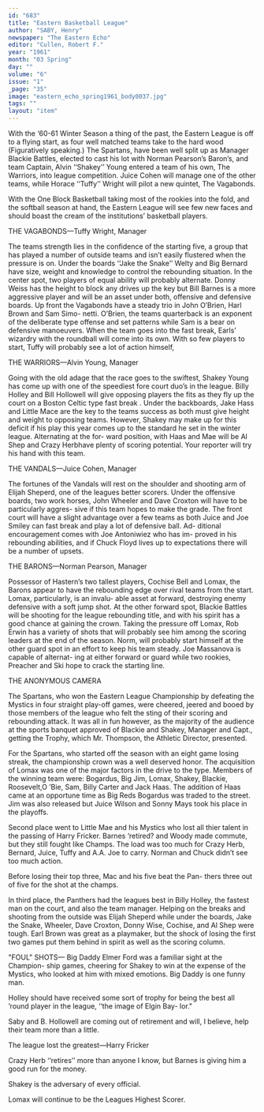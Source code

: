 ```yaml
---
id: "683"
title: "Eastern Basketball League"
author: "SABY, Henry"
newspaper: "The Eastern Echo"
editor: "Cullen, Robert F."
year: "1961"
month: "03 Spring"
day: ""
volume: "6"
issue: "1"
_page: "35"
image: "eastern_echo_spring1961_body0037.jpg"
tags: ""
layout: "item"
---
```

With the ‘60-61 Winter Season a thing of the past, the Eastern
League is off to a flying start, as four well matched teams take
to the hard wood (Figuratively speaking.) The Spartans, have
been well split up as Manager Blackie Battles, elected to cast
his lot with Norman Pearson’s Baron’s, and team Captain, Alvin
‘‘Shakey’’ Young entered a team of his own, The Warriors, into
league competition. Juice Cohen will manage one of the other
teams, while Horace ‘‘Tuffy’’ Wright will pilot a new quintet,
The Vagabonds.

With the One Block Basketball taking most of the rookies
into the fold, and the softball season at hand, the Eastern
League will see few new faces and should boast the cream of
the institutions’ basketball players.

THE VAGABONDS—Tuffy Wright, Manager

The teams strength lies in the confidence of the starting five,
a group that has played a number of outside teams and isn’t
easily flustered when the pressure is on. Under the boards
‘‘Jake the Snake’’ Welty and Big Bernard have size, weight
and knowledge to control the rebounding situation. In the center
spot, two players of equal ability will probably alternate. Donny
Weiss has the height to block any drives up the key but Bill
Barnes is a more aggressive player and will be an asset under
both, offensive and defensive boards. Up front the Vagabonds
have a steady trio in John O’Brien, Harl Brown and Sam Simo-
netti. O’Brien, the teams quarterback is an exponent of the
deliberate type offense and set patterns while Sam is a bear on
defensive manoeuvers. When the team goes into the fast break,
Earls’ wizardry with the roundball will come into its own. With
so few players to start, Tuffy will probably see a lot of action
himself,

THE WARRIORS—Alvin Young, Manager

Going with the old adage that the race goes to the swiftest,
Shakey Young has come up with one of the speediest fore court
duo’s in the league. Billy Holley and Bill Hollowell will give
opposing players the fits as they fly up the court on a Boston
Celtic type fast break . Under the backboards, Jake Hass and
Little Mace are the key to the teams success as both must give
height and weight to opposing teams. However, Shakey may
make up for this deficit if his play this year comes up to the
standard he set in the winter league. Alternating at the for-
ward position, with Haas and Mae will be Al Shep and Crazy
Herbhave plenty of scoring potential. Your reporter will try
his hand with this team.

THE VANDALS—Juice Cohen, Manager

The fortunes of the Vandals will rest on the shoulder and
shooting arm of Elijah Sheperd, one of the leagues better
scorers. Under the offensive boards, two work horses, John
Wheeler and Dave Croxton will have to be particularly aggres-
sive if this team hopes to make the grade. The front court will
have a slight advantage over a few teams as both Juice and Joe
Smiley can fast break and play a lot of defensive ball. Ad-
ditional encouragement comes with Joe Antoniwiez who has im-
proved in his rebounding abilities, and if Chuck Floyd lives up
to expectations there will be a number of upsets.

THE BARONS—Norman Pearson, Manager

Possessor of Hastern’s two tallest players, Cochise Bell and
Lomax, the Barons appear to have the rebounding edge over
rival teams from the start. Lomax, particularly, is an invalu-
able asset at forward, destroying enemy defensive with a soft
jump shot. At the other forward spot, Blackie Battles will be
shooting for the league rebounding title, and with his spirit has
a good chance at gaining the crown. Taking the pressure off
Lomax, Rob Erwin has a variety of shots that will probably see
him among the scoring leaders at the end of the season. Norm,
will probably start himself at the other guard spot in an effort
to keep his team steady. Joe Massanova is capable of alternat-
ing at either forward or guard while two rookies, Preacher and
Ski hope to crack the starting line.

THE ANONYMOUS CAMERA

The Spartans, who won the Eastern League Championship by
defeating the Mystics in four straight play-off games, were
cheered, jeered and booed by those members of the league who
felt the sting of their scoring and rebounding attack. It was all
in fun however, as the majority of the audience at the sports
banquet approved of Blackie and Shakey, Manager and Capt.,
getting the Trophy, which Mr. Thompson, the Athletic Director,
presented.

For the Spartans, who started off the season with an eight
game losing streak, the championship crown was a well deserved
honor. The acquisition of Lomax was one of the major factors
in the drive to the type. Members of the winning team were:
Bogardus, Big Jim, Lomax, Shakey, Blackie, Roosevelt,O ’Bie,
Sam, Billy Carter and Jack Haas. The addition of Haas came
at an opportune time as Big Reds Bogardus was traded to the
street. Jim was also released but Juice Wilson and Sonny Mays
took his place in the playoffs.

Second place went to Little Mae and his Mystics who lost all
thier talent in the passing of Harry Fricker. Barnes ‘retired?
and Woody made commute, but they still fought like Champs.
The load was too much for Crazy Herb, Bernard, Juice, Tuffy
and A.A. Joe to carry. Norman and Chuck didn’t see too much
action.

Before losing their top three, Mac and his five beat the Pan-
thers three out of five for the shot at the champs.

In third place, the Panthers had the leagues best in Billy
Holley, the fastest man on the court, and also the team manager.
Helping on the breaks and shooting from the outside was Elijah
Sheperd while under the boards, Jake the Snake, Wheeler, Dave
Croxton, Donny Wise, Cochise, and Al Shep were tough. Earl
Brown was great as a playmaker, but the shock of losing the
first two games put them behind in spirit as well as the scoring
column.

"FOUL" SHOTS—
Big Daddy Elmer Ford was a familiar sight at the Champion-
ship games, cheering for Shakey to win at the expense of the
Mystics, who looked at him with mixed emotions. Big Daddy is
one funny man.

Holley should have received some sort of trophy for being the
best all ’round player in the league, ‘‘the image of Elgin Bay-
lor."

Saby and B. Hollowell are coming out of retirement and will,
I believe, help their team more than a little.

The league lost the greatest—Harry Fricker

Crazy Herb ‘‘retires’’ more than anyone I know, but Barnes
is giving him a good run for the money.

Shakey is the adversary of every official.

Lomax will continue to be the Leagues Highest Scorer.
